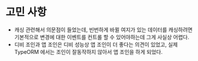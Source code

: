 # 고민 사항

- 캐싱 관련해서 의문점이 들었는데, 빈번하게 바뀔 여지가 있는 데이터를 캐싱하려면 기본적으로 변경에 대한 이벤트를 컨트롤 할 수 있어야하는데 그게 사실상 어렵다.
- 디비 조인과 앱 조인은 디비 성능상 앱 조인이 더 좋다는 의견이 있었고, 실제 TypeORM 에서는 조인이 잘동작하지 않아서 앱 조인을 하게 되었다.
